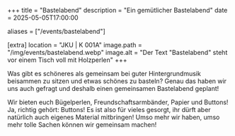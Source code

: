 +++
title = "Bastelabend"
description = "Ein gemütlicher Bastelabend"
date = 2025-05-05T17:00:00

aliases = ["/events/bastelabend"]

[extra]
location = "JKU | K 001A"
image.path = "/img/events/bastelabend.webp"
image.alt = "Der Text \"Bastelabend\" steht vor einem Tisch voll mit Holzperlen"
+++

Was gibt es schöneres als gemeinsam bei guter Hintergrundmusik beisammen zu sitzen und etwas schönes zu basteln? Genau das haben wir uns auch gefragt und deshalb einen gemeinsamen Bastelabend geplant!

Wir bieten euch Bügelperlen, Freundschaftsarmbänder, Papier und Buttons! Ja, richtig gehört: Buttons! Es ist also für vieles gesorgt, ihr dürft aber natürlich auch eigenes Material mitbringen! Umso mehr wir haben, umso mehr tolle Sachen können wir gemeinsam machen!
